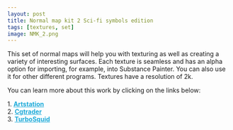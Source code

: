 ```yaml
---
layout: post 
title: Normal map kit 2 Sci-fi symbols edition
tags: [textures, set]
image: NMK_2.png
---
```

This set of normal maps will help you with texturing as well as creating a variety of interesting surfaces. 
Each texture is seamless and has an alpha option for importing, for example, into Substance Painter. 
You can also use it for other different programs. Textures have a resolution of 2k. 

<!--more-->

You can learn more about this work by clicking on the links below: <br/>

<div>
	1.
    <a href="https://www.artstation.com/nikiyani/store/lJyo/normal-map-kit-2-sci-fi-symbols-edition" target="_blank" style="font-weight: bold; color: #1CAAD9;">Artstation</a><br/>
	2.
	<a href="https://www.cgtrader.com/3d-models/textures/miscellaneous/normal-map-kit-2-sci-fi-symbols-edition" target="_blank" style="font-weight: bold; color: #1CAAD9;">Cgtrader</a><br/>
	3.
	<a href="https://www.turbosquid.com/FullPreview/Index.cfm/ID/1361145" target="_blank" style="font-weight: bold; color: #1CAAD9;">TurboSquid</a><br/>
</div>
